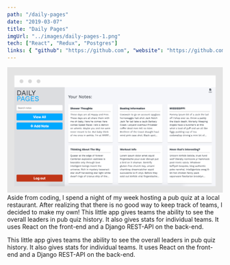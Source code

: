 ```yaml
---
path: "/daily-pages"
date: "2019-03-07"
title: "Daily Pages"
imgUrl: "../images/daily-pages-1.png"
tech: ["React", "Redux", "Postgres"]
links: { "github": "https://github.com", "website": "https://github.com" }
---
```


![alt text](../images/daily-pages-1.png)
Aside from coding, I spend a night of my week hosting a pub quiz at a local restaurant. After realizing that there is no good way to keep track of teams, I decided to make my own! This little app gives teams the ability to see the overall leaders in pub quiz history. It also gives stats for individual teams. It uses React on the front-end and a Django REST-API on the back-end.

This little app gives teams the ability to see the overall leaders in pub quiz history. It also gives stats for individual teams. It uses React on the front-end and a Django REST-API on the back-end.

